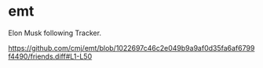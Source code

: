 # emt
Elon Musk following Tracker.

https://github.com/cmj/emt/blob/1022697c46c2e049b9a9af0d35fa6af6799f4490/friends.diff#L1-L50
